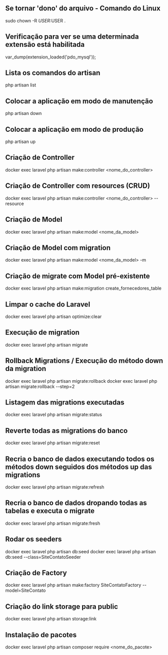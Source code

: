 ## Se tornar 'dono' do arquivo - Comando do Linux
sudo chown -R $USER:$USER .

## Verificação para ver se uma determinada extensão está habilitada
var_dump(extension_loaded('pdo_mysql'));

## Lista os comandos do artisan
php artisan list

## Colocar a aplicação em modo de manutenção 
php artisan down

## Colocar a aplicação em modo de produção 
php artisan up

## Criação de Controller
docker exec laravel php artisan make:controller <nome_do_controller>

## Criação de Controller com resources (CRUD)
docker exec laravel php artisan make:controller <nome_do_controller> --resource

## Criação de Model
docker exec laravel php artisan make:model <nome_da_model>

## Criação de Model com migration
docker exec laravel php artisan make:model <nome_da_model> -m

## Criação de migrate com Model pré-existente
docker exec laravel php artisan make:migration create_fornecedores_table

## Limpar o cache do Laravel
docker exec laravel php artisan optimize:clear

## Execução de migration
docker exec laravel php artisan migrate

## Rollback Migrations / Execução do método down da migration
docker exec laravel php artisan migrate:rollback
docker exec laravel php artisan migrate:rollback --step=2 <!-- Opção que indica a quantidade de migrations que serão revertidas. -->

## Listagem das migrations executadas
docker exec laravel php artisan migrate:status

## Reverte todas as migrations do banco
docker exec laravel php artisan migrate:reset

## Recria o banco de dados executando todos os métodos down seguidos dos métodos up das migrations
docker exec laravel php artisan migrate:refresh

## Recria o banco de dados dropando todas as tabelas e executa o migrate
docker exec laravel php artisan migrate:fresh

## Rodar os seeders
docker exec laravel php artisan db:seed
docker exec laravel php artisan db:seed --class=SiteContatoSeeder

## Criação de Factory
docker exec laravel php artisan make:factory SiteContatoFactory --model=SiteContato

## Criação do link storage para public
docker exec laravel php artisan storage:link

## Instalação de pacotes
docker exec laravel php artisan composer require <nome_do_pacote>